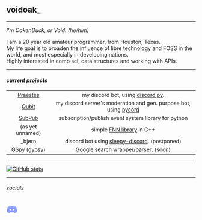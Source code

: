 ## voidoak_
----
*I'm OakenDuck, or Void. (he/him)*

I am a 20 year old amateur programmer, from Houston, Texas.\
My life goal is to broaden the influence of libre technology and FOSS in the world, and most especially in developing nations.\
Highly interested in comp sci, data structures and working with APIs.

----

#### *current projects*
|||
|:-:|:-:|
|[Praestes](https://github.com/voidoakenduck/Praestes)|my discord bot, using [discord.py](https://github.com/Rapptz/discord.py).|
|[Qubit](https://github.com/boolean-beans/qubit)|my discord server's moderation and gen. purpose bot, using [pycord](https://github.com/Pycord-Development/pycord)|
|[SubPub](https://github.com/voidoak/SubPub)|subscription/publish event system library for python|
|(as yet unnamed)|simple [FNN library](https://en.wikipedia.org/wiki/Feedforward_neural_network) in C++|
|\_bjørn|discord bot using [sleepy-discord](https://github.com/yourWaifu/sleepy-discord). (postponed)|
|GSpy (gypsy)|Google search wrapper/parser. (soon)|

----

[![GitHub stats](https://github-readme-stats.vercel.app/api?username=voidoak&show_icons=true&theme=highcontrast&count_private=true)](https://github.com/voidoak/)

----

###### _socials_
[<img src="assets/discord.png" alt="my discord" width=30/>](https://discord.gg/5d7BzA6pWa)
